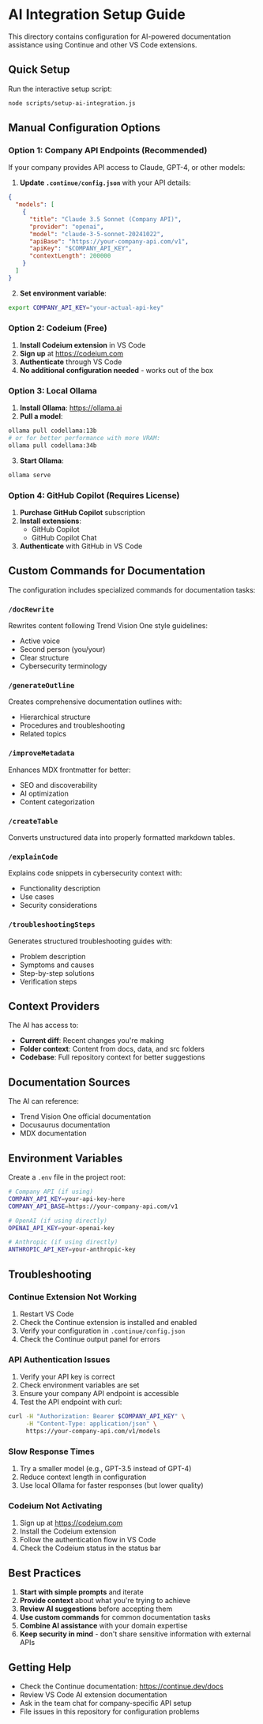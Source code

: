 # AI Integration Setup Guide

This directory contains configuration for AI-powered documentation assistance using Continue and other VS Code extensions.

## Quick Setup

Run the interactive setup script:
```bash
node scripts/setup-ai-integration.js
```

## Manual Configuration Options

### Option 1: Company API Endpoints (Recommended)

If your company provides API access to Claude, GPT-4, or other models:

1. **Update `.continue/config.json`** with your API details:
```json
{
  "models": [
    {
      "title": "Claude 3.5 Sonnet (Company API)",
      "provider": "openai",
      "model": "claude-3-5-sonnet-20241022", 
      "apiBase": "https://your-company-api.com/v1",
      "apiKey": "$COMPANY_API_KEY",
      "contextLength": 200000
    }
  ]
}
```

2. **Set environment variable**:
```bash
export COMPANY_API_KEY="your-actual-api-key"
```

### Option 2: Codeium (Free)

1. **Install Codeium extension** in VS Code
2. **Sign up** at https://codeium.com
3. **Authenticate** through VS Code
4. **No additional configuration needed** - works out of the box

### Option 3: Local Ollama

1. **Install Ollama**: https://ollama.ai
2. **Pull a model**:
```bash
ollama pull codellama:13b
# or for better performance with more VRAM:
ollama pull codellama:34b
```
3. **Start Ollama**:
```bash
ollama serve
```

### Option 4: GitHub Copilot (Requires License)

1. **Purchase GitHub Copilot** subscription
2. **Install extensions**:
   - GitHub Copilot
   - GitHub Copilot Chat
3. **Authenticate** with GitHub in VS Code

## Custom Commands for Documentation

The configuration includes specialized commands for documentation tasks:

### `/docRewrite`
Rewrites content following Trend Vision One style guidelines:
- Active voice
- Second person (you/your)
- Clear structure
- Cybersecurity terminology

### `/generateOutline`
Creates comprehensive documentation outlines with:
- Hierarchical structure
- Procedures and troubleshooting
- Related topics

### `/improveMetadata`
Enhances MDX frontmatter for better:
- SEO and discoverability
- AI optimization
- Content categorization

### `/createTable`
Converts unstructured data into properly formatted markdown tables.

### `/explainCode`
Explains code snippets in cybersecurity context with:
- Functionality description
- Use cases
- Security considerations

### `/troubleshootingSteps`
Generates structured troubleshooting guides with:
- Problem description
- Symptoms and causes
- Step-by-step solutions
- Verification steps

## Context Providers

The AI has access to:
- **Current diff**: Recent changes you're making
- **Folder context**: Content from docs, data, and src folders
- **Codebase**: Full repository context for better suggestions

## Documentation Sources

The AI can reference:
- Trend Vision One official documentation
- Docusaurus documentation
- MDX documentation

## Environment Variables

Create a `.env` file in the project root:
```bash
# Company API (if using)
COMPANY_API_KEY=your-api-key-here
COMPANY_API_BASE=https://your-company-api.com/v1

# OpenAI (if using directly)
OPENAI_API_KEY=your-openai-key

# Anthropic (if using directly)  
ANTHROPIC_API_KEY=your-anthropic-key
```

## Troubleshooting

### Continue Extension Not Working
1. Restart VS Code
2. Check the Continue extension is installed and enabled
3. Verify your configuration in `.continue/config.json`
4. Check the Continue output panel for errors

### API Authentication Issues
1. Verify your API key is correct
2. Check environment variables are set
3. Ensure your company API endpoint is accessible
4. Test the API endpoint with curl:
```bash
curl -H "Authorization: Bearer $COMPANY_API_KEY" \
     -H "Content-Type: application/json" \
     https://your-company-api.com/v1/models
```

### Slow Response Times
1. Try a smaller model (e.g., GPT-3.5 instead of GPT-4)
2. Reduce context length in configuration
3. Use local Ollama for faster responses (but lower quality)

### Codeium Not Activating
1. Sign up at https://codeium.com
2. Install the Codeium extension
3. Follow the authentication flow in VS Code
4. Check the Codeium status in the status bar

## Best Practices

1. **Start with simple prompts** and iterate
2. **Provide context** about what you're trying to achieve
3. **Review AI suggestions** before accepting them
4. **Use custom commands** for common documentation tasks
5. **Combine AI assistance** with your domain expertise
6. **Keep security in mind** - don't share sensitive information with external APIs

## Getting Help

- Check the Continue documentation: https://continue.dev/docs
- Review VS Code AI extension documentation
- Ask in the team chat for company-specific API setup
- File issues in this repository for configuration problems